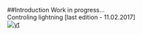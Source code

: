 ##Introduction
Work in progress... </br>
Controling lightning [last edition - 11.02.2017] <br/>
[![yt](https://cloud.githubusercontent.com/assets/19840443/22848806/60ce5d3a-eff7-11e6-962b-1eb8b3226484.png)](https://youtu.be/Pfs_4prqSy4)
